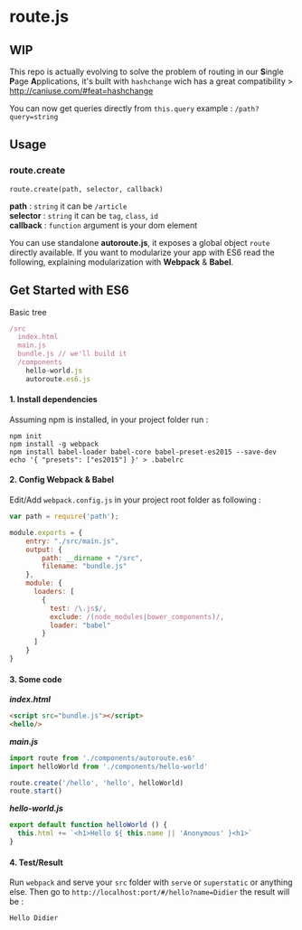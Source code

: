 # route.js

## WIP

This repo is actually evolving to solve the problem of routing in our **S**ingle **P**age **A**pplications, it's built with `hashchange` wich has a great compatibility > http://caniuse.com/#feat=hashchange  

You can now get queries directly from `this.query` example : `/path?query=string`

## Usage

### route.create
```
route.create(path, selector, callback)
```
**path** : `string` it can be `/article`  
**selector** : `string` it can be `tag`, `class`, `id`  
**callback** : `function` argument is your dom element  

You can use standalone **autoroute.js**, it exposes a global object `route` directly available. If you want to modularize your app with ES6 read the following, explaining modularization with **Webpack** & **Babel**.

## Get Started with ES6

Basic tree
```javascript
/src
  index.html
  main.js
  bundle.js // we'll build it
  /components
    hello-world.js
    autoroute.es6.js
```
#### 1. Install dependencies

Assuming npm is installed, in your project folder run :
```
npm init
npm install -g webpack
npm install babel-loader babel-core babel-preset-es2015 --save-dev
echo '{ "presets": ["es2015"] }' > .babelrc
```

#### 2. Config Webpack & Babel
Edit/Add `webpack.config.js` in your project root folder as following :

```javascript
var path = require('path');

module.exports = {
    entry: "./src/main.js",
    output: {
        path: __dirname + "/src",
        filename: "bundle.js"
    },
    module: {
      loaders: [
        {
          test: /\.js$/,
          exclude: /(node_modules|bower_components)/,
          loader: "babel"
        }
      ]
    }
}
```

#### 3. Some code

***index.html***
```html
<script src="bundle.js"></script>
<hello/>
```

***main.js***
```javascript
import route from './components/autoroute.es6'
import helloWorld from './components/hello-world'

route.create('/hello', 'hello', helloWorld)
route.start()
```

***hello-world.js***
```javascript
export default function helloWorld () {
  this.html += `<h1>Hello ${ this.name || 'Anonymous' }<h1>`
}
```

#### 4. Test/Result 

Run `webpack` and serve your `src` folder with `serve` or `superstatic` or anything else. Then go to `http://localhost:port/#/hello?name=Didier` the result will be :

```
Hello Didier
```
